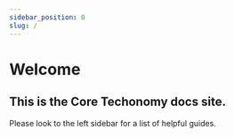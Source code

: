 ```yaml
---
sidebar_position: 0
slug: /
---
```


# Welcome

## This is the Core Techonomy docs site.

Please look to the left sidebar for a list of helpful guides.